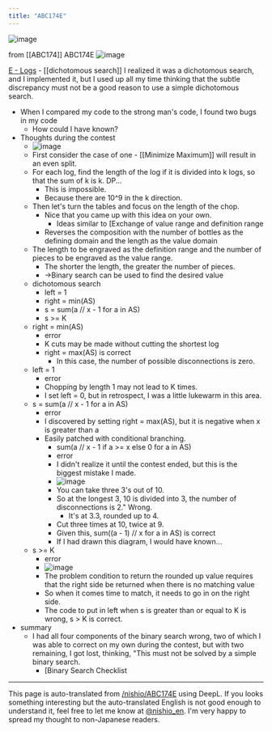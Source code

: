 ```yaml
---
title: "ABC174E"
---
```


![image](https://gyazo.com/d918641f069655a20c15816f05aa0133/thumb/1000)

from [[ABC174]]
ABC174E
![image](https://gyazo.com/1a24dd1ea8f7b2400d189a120215cb44/thumb/1000)

[E - Logs](https://atcoder.jp/contests/abc174/tasks/abc174_e)
    - [[dichotomous search]] I realized it was a dichotomous search, and I implemented it, but I used up all my time thinking that the subtle discrepancy must not be a good reason to use a simple dichotomous search.
- When I compared my code to the strong man's code, I found two bugs in my code
    - How could I have known?
- Thoughts during the contest
    - ![image](https://gyazo.com/4eb43b6ef20a3f75aa8708896d8b7c2d/thumb/1000)
    - First consider the case of one
            - [[Minimize Maximum]] will result in an even split.
    - For each log, find the length of the log if it is divided into k logs, so that the sum of k is k. DP...
        - This is impossible.
        - Because there are 10^9 in the k direction.
    - Then let's turn the tables and focus on the length of the chop.
        - Nice that you came up with this idea on your own.
            - Ideas similar to [Exchange of value range and definition range
        - Reverses the composition with the number of bottles as the defining domain and the length as the value domain
    - The length to be engraved as the definition range and the number of pieces to be engraved as the value range.
        - The shorter the length, the greater the number of pieces.
        - →Binary search can be used to find the desired value
    - dichotomous search
        - left = 1
        - right = min(AS)
        - s = sum(a // x - 1 for a in AS)
        - s >= K
    - right = min(AS)
        - error
        - K cuts may be made without cutting the shortest log
        - right = max(AS) is correct
            - In this case, the number of possible disconnections is zero.
    - left = 1
        - error
        - Chopping by length 1 may not lead to K times.
        - I set left = 0, but in retrospect, I was a little lukewarm in this area.
    - s = sum(a // x - 1 for a in AS)
        - error
        - I discovered by setting right = max(AS), but it is negative when x is greater than a
        - Easily patched with conditional branching.
            - sum(a // x - 1 if a >= x else 0 for a in AS)
            - error
            - I didn't realize it until the contest ended, but this is the biggest mistake I made.
            - ![image](https://gyazo.com/9b66f0994c8a6d7bc7e22ed4396fb528/thumb/1000)
            - You can take three 3's out of 10.
            - So at the longest 3, 10 is divided into 3, the number of disconnections is 2." Wrong.
                - It's at 3.3, rounded up to 4.
            - Cut three times at 10, twice at 9.
            - Given this, sum((a - 1) // x for a in AS) is correct
            - If I had drawn this diagram, I would have known...
    - s >= K
        - error
        - ![image](https://gyazo.com/d918641f069655a20c15816f05aa0133/thumb/1000)
        - The problem condition to return the rounded up value requires that the right side be returned when there is no matching value
        - So when it comes time to match, it needs to go in on the right side.
        - The code to put in left when s is greater than or equal to K is wrong, s > K is correct.
- summary
    - I had all four components of the binary search wrong, two of which I was able to correct on my own during the contest, but with two remaining, I got lost, thinking, "This must not be solved by a simple binary search.
        - [Binary Search Checklist

---
This page is auto-translated from [/nishio/ABC174E](https://scrapbox.io/nishio/ABC174E) using DeepL. If you looks something interesting but the auto-translated English is not good enough to understand it, feel free to let me know at [@nishio_en](https://twitter.com/nishio_en). I'm very happy to spread my thought to non-Japanese readers.